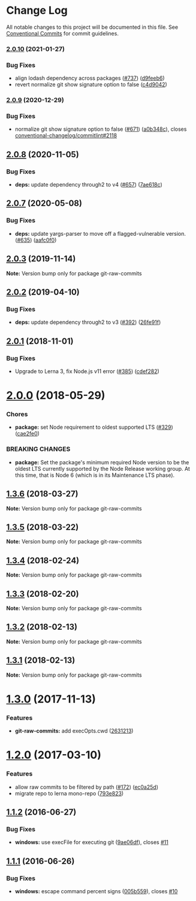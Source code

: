 # Change Log

All notable changes to this project will be documented in this file.
See [Conventional Commits](https://conventionalcommits.org) for commit guidelines.

### [2.0.10](https://www.github.com/conventional-changelog/conventional-changelog/compare/v2.0.9...v2.0.10) (2021-01-27)


### Bug Fixes

* align lodash dependency across packages ([#737](https://www.github.com/conventional-changelog/conventional-changelog/issues/737)) ([d9feeb6](https://www.github.com/conventional-changelog/conventional-changelog/commit/d9feeb605de28c00ef55b5c8e229efd1289dd6e8))
* revert normalize git show signature option to false ([c4d9042](https://www.github.com/conventional-changelog/conventional-changelog/commit/c4d9042ae83aa2c823dca181dd72e5a8b3163c1e))

### [2.0.9](https://www.github.com/conventional-changelog/conventional-changelog/compare/git-raw-commits@2.0.8...v2.0.9) (2020-12-29)


### Bug Fixes

* normalize git show signature option to false ([#671](https://www.github.com/conventional-changelog/conventional-changelog/issues/671)) ([a0b348c](https://www.github.com/conventional-changelog/conventional-changelog/commit/a0b348c7a74ba49bb07053ed1d25c2053a7c3b1a)), closes [conventional-changelog/commitlint#2118](https://www.github.com/conventional-changelog/commitlint/issues/2118)

## [2.0.8](https://github.com/conventional-changelog/conventional-changelog/compare/git-raw-commits@2.0.7...git-raw-commits@2.0.8) (2020-11-05)


### Bug Fixes

* **deps:** update dependency through2 to v4 ([#657](https://github.com/conventional-changelog/conventional-changelog/issues/657)) ([7ae618c](https://github.com/conventional-changelog/conventional-changelog/commit/7ae618c81491841e5b1d796d3933aac0c54bc312))





## [2.0.7](https://github.com/conventional-changelog/conventional-changelog/compare/git-raw-commits@2.0.3...git-raw-commits@2.0.7) (2020-05-08)


### Bug Fixes

* **deps:** update yargs-parser to move off a flagged-vulnerable version. ([#635](https://github.com/conventional-changelog/conventional-changelog/issues/635)) ([aafc0f0](https://github.com/conventional-changelog/conventional-changelog/commit/aafc0f00412c3e4b23b8418300e5a570a48fe24d))





## [2.0.3](https://github.com/conventional-changelog/conventional-changelog/compare/git-raw-commits@2.0.2...git-raw-commits@2.0.3) (2019-11-14)

**Note:** Version bump only for package git-raw-commits





## [2.0.2](https://github.com/conventional-changelog/conventional-changelog/compare/git-raw-commits@2.0.1...git-raw-commits@2.0.2) (2019-04-10)


### Bug Fixes

* **deps:** update dependency through2 to v3 ([#392](https://github.com/conventional-changelog/conventional-changelog/issues/392)) ([26fe91f](https://github.com/conventional-changelog/conventional-changelog/commit/26fe91f))





## [2.0.1](https://github.com/conventional-changelog/conventional-changelog/compare/git-raw-commits@2.0.0...git-raw-commits@2.0.1) (2018-11-01)


### Bug Fixes

* Upgrade to Lerna 3, fix Node.js v11 error ([#385](https://github.com/conventional-changelog/conventional-changelog/issues/385)) ([cdef282](https://github.com/conventional-changelog/conventional-changelog/commit/cdef282))





<a name="2.0.0"></a>
# [2.0.0](https://github.com/conventional-changelog/conventional-changelog/compare/git-raw-commits@1.3.6...git-raw-commits@2.0.0) (2018-05-29)


### Chores

* **package:** set Node requirement to oldest supported LTS ([#329](https://github.com/conventional-changelog/conventional-changelog/issues/329)) ([cae2fe0](https://github.com/conventional-changelog/conventional-changelog/commit/cae2fe0))


### BREAKING CHANGES

* **package:** Set the package's minimum required Node version to be the oldest LTS
currently supported by the Node Release working group. At this time,
that is Node 6 (which is in its Maintenance LTS phase).




<a name="1.3.6"></a>
## [1.3.6](https://github.com/conventional-changelog/conventional-changelog/compare/git-raw-commits@1.3.5...git-raw-commits@1.3.6) (2018-03-27)




**Note:** Version bump only for package git-raw-commits

<a name="1.3.5"></a>
## [1.3.5](https://github.com/conventional-changelog/conventional-changelog/compare/git-raw-commits@1.3.4...git-raw-commits@1.3.5) (2018-03-22)




**Note:** Version bump only for package git-raw-commits

<a name="1.3.4"></a>
## [1.3.4](https://github.com/conventional-changelog/conventional-changelog/compare/git-raw-commits@1.3.3...git-raw-commits@1.3.4) (2018-02-24)




**Note:** Version bump only for package git-raw-commits

<a name="1.3.3"></a>
## [1.3.3](https://github.com/conventional-changelog/conventional-changelog/compare/git-raw-commits@1.3.2...git-raw-commits@1.3.3) (2018-02-20)




**Note:** Version bump only for package git-raw-commits

<a name="1.3.2"></a>
## [1.3.2](https://github.com/conventional-changelog/git-raw-commits/compare/git-raw-commits@1.3.1...git-raw-commits@1.3.2) (2018-02-13)




**Note:** Version bump only for package git-raw-commits

<a name="1.3.1"></a>
## [1.3.1](https://github.com/conventional-changelog/git-raw-commits/compare/git-raw-commits@1.3.0...git-raw-commits@1.3.1) (2018-02-13)




**Note:** Version bump only for package git-raw-commits

<a name="1.3.0"></a>
# [1.3.0](https://github.com/conventional-changelog/git-raw-commits/compare/git-raw-commits@1.2.0...git-raw-commits@1.3.0) (2017-11-13)


### Features

* **git-raw-commits:** add execOpts.cwd ([2631213](https://github.com/conventional-changelog/git-raw-commits/commit/2631213))




<a name="1.2.0"></a>
# [1.2.0](https://github.com/conventional-changelog/conventional-changelog/compare/git-raw-commits@1.1.2...v1.2.0) (2017-03-10)


### Features

* allow raw commits to be filtered by path ([#172](https://github.com/conventional-changelog/conventional-changelog/issues/172)) ([ec0a25d](https://github.com/conventional-changelog/conventional-changelog/commit/ec0a25d))
* migrate repo to lerna mono-repo ([793e823](https://github.com/conventional-changelog/conventional-changelog/commit/793e823))

<a name="1.1.2"></a>
## [1.1.2](https://github.com/conventional-changelog/git-raw-commits/compare/v1.1.1...v1.1.2) (2016-06-27)


### Bug Fixes

* **windows:** use execFile for executing git ([9ae06df](https://github.com/conventional-changelog/git-raw-commits/commit/9ae06df)), closes [#11](https://github.com/conventional-changelog/git-raw-commits/issues/11)



<a name="1.1.1"></a>
## [1.1.1](https://github.com/conventional-changelog/git-raw-commits/compare/v1.1.0...v1.1.1) (2016-06-26)


### Bug Fixes

* **windows:** escape command percent signs ([005b559](https://github.com/conventional-changelog/git-raw-commits/commit/005b559)), closes [#10](https://github.com/conventional-changelog/git-raw-commits/issues/10)
